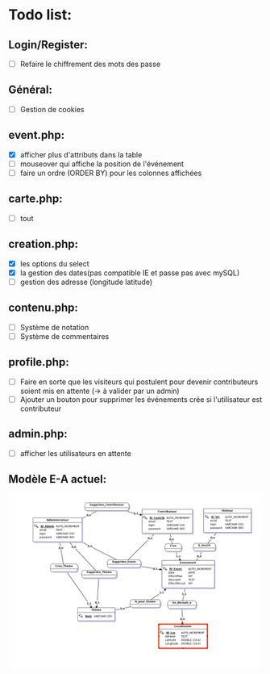 # Todo list:

## Login/Register:
- [ ] Refaire le chiffrement des mots des passe

## Général:
- [ ] Gestion de cookies

## event.php:
- [x] afficher plus d'attributs dans la table 
- [ ] mouseover qui affiche la position de l'événement
- [ ] faire un ordre (ORDER BY) pour les colonnes affichées

## carte.php:
- [ ] tout

## creation.php:
- [x] les options du select
- [x] la gestion des dates(pas compatible IE et passe pas avec mySQL)
- [ ] gestion des adresse (longitude latitude)

## contenu.php:
- [ ] Système de notation
- [ ] Système de commentaires

## profile.php:
- [ ] Faire en sorte que les visiteurs qui postulent pour devenir contributeurs soient mis en attente (-> à valider par un admin)
- [ ] Ajouter un bouton pour supprimer les événements crée si l'utilisateur est contributeur

## admin.php:
- [ ] afficher les utilisateurs en attente

## Modèle E-A actuel:
![](./img/MCD.png)
